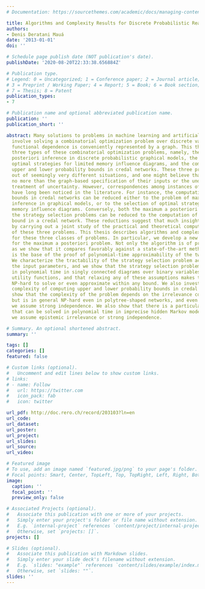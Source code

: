 ```yaml
---
# Documentation: https://sourcethemes.com/academic/docs/managing-content/

title: Algorithms and Complexity Results for Discrete Probabilistic Reasoning Tasks
authors:
- Denis Deratani Mauá
date: '2013-01-01'
doi: ''

# Schedule page publish date (NOT publication's date).
publishDate: '2020-08-20T22:33:38.656884Z'

# Publication type.
# Legend: 0 = Uncategorized; 1 = Conference paper; 2 = Journal article;
# 3 = Preprint / Working Paper; 4 = Report; 5 = Book; 6 = Book section;
# 7 = Thesis; 8 = Patent
publication_types:
- 7

# Publication name and optional abbreviated publication name.
publication: ''
publication_short: ''

abstract: Many solutions to problems in machine learning and artificial intelligence
  involve solving a combinatorial optimization problem over discrete variables whose
  functional dependence is conveniently represented by a graph. This thesis addresses
  three types of these combinatorial optimization problems, namely, the maximum a
  posteriori inference in discrete probabilistic graphical models, the selection of
  optimal strategies for limited memory influence diagrams, and the computation of
  upper and lower probability bounds in credal networks. These three problems arise
  out of seemingly very different situations, and one might believe that they share
  no more than the graph-based specification of their inputs or the underlying probabilistic
  treatment of uncertainty. However, correspondences among instances of these problems
  have long been noticed in the literature. For instance, the computation of probability
  bounds in credal networks can be reduced either to the problem of maximum a posteriori
  inference in graphical models, or to the selection of optimal strategies in limited
  memory influence diagrams. Conversely, both the maximum a posteriori inference and
  the strategy selection problems can be reduced to the computation of a probability
  bound in a credal network. These reductions suggest that much insight can be gained
  by carrying out a joint study of the practical and theoretical computational complexity
  of these three problems. This thesis describes algorithms and complexity results
  for these three classes of problems. In particular, we develop a new anytime algorithm
  for the maximum a posteriori problem. Not only the algorithm is of practical relevance,
  as we show that it compares favorably against a state-of-the-art method, but it
  is the base of the proof of polynomial-time approximability of the two other problems.
  We characterize the tractability of the strategy selection problem according to
  the input parameters, and we show that the strategy selection problem can be solved
  in polynomial time in singly connected diagrams over binary variables and univariate
  utility functions, and that relaxing any of these assumptions makes the problem
  NP-hard to solve or even approximate within any bound. We also investigate the theoretical
  complexity of computing upper and lower probability bounds in credal networks. We
  show that the complexity of the problem depends on the irrelevance concept adopted,
  but is in general NP-hard even in polytree-shaped networks, and even in trees if
  we assume strong independence. We also show that there is a particular type of inference
  that can be solved in polynomial time in imprecise hidden Markov models, whether
  we assume epistemic irrelevance or strong independence.

# Summary. An optional shortened abstract.
summary: ''

tags: []
categories: []
featured: false

# Custom links (optional).
#   Uncomment and edit lines below to show custom links.
# links:
# - name: Follow
#   url: https://twitter.com
#   icon_pack: fab
#   icon: twitter

url_pdf: http://doc.rero.ch/record/203103?ln=en
url_code:
url_dataset:
url_poster:
url_project:
url_slides:
url_source:
url_video:

# Featured image
# To use, add an image named `featured.jpg/png` to your page's folder. 
# Focal points: Smart, Center, TopLeft, Top, TopRight, Left, Right, BottomLeft, Bottom, BottomRight.
image:
  caption: ''
  focal_point: ''
  preview_only: false

# Associated Projects (optional).
#   Associate this publication with one or more of your projects.
#   Simply enter your project's folder or file name without extension.
#   E.g. `internal-project` references `content/project/internal-project/index.md`.
#   Otherwise, set `projects: []`.
projects: []

# Slides (optional).
#   Associate this publication with Markdown slides.
#   Simply enter your slide deck's filename without extension.
#   E.g. `slides: "example"` references `content/slides/example/index.md`.
#   Otherwise, set `slides: ""`.
slides: ''
---
```

